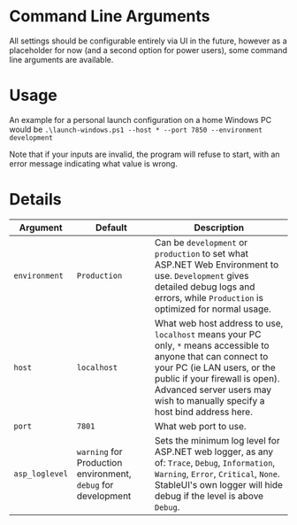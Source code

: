# Command Line Arguments

All settings should be configurable entirely via UI in the future, however as a placeholder for now (and a second option for power users), some command line arguments are available.

# Usage

An example for a personal launch configuration on a home Windows PC would be `.\launch-windows.ps1 --host * --port 7850 --environment development`

Note that if your inputs are invalid, the program will refuse to start, with an error message indicating what value is wrong.

# Details

Argument | Default | Description
--- | --- | ---
`environment` | `Production` | Can be `development` or `production` to set what ASP.NET Web Environment to use. `Development` gives detailed debug logs and errors, while `Production` is optimized for normal usage.
`host` | `localhost` | What web host address to use, `localhost` means your PC only, `*` means accessible to anyone that can connect to your PC (ie LAN users, or the public if your firewall is open). Advanced server users may wish to manually specify a host bind address here.
`port` | `7801` | What web port to use.
`asp_loglevel` | `warning` for Production environment, `debug` for development | Sets the minimum log level for ASP.NET web logger, as any of: `Trace`, `Debug`, `Information`, `Warning`, `Error`, `Critical`, `None`. StableUI's own logger will hide debug if the level is above `Debug`.
